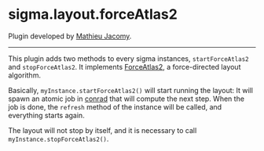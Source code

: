 sigma.layout.forceAtlas2
========================

Plugin developed by [Mathieu Jacomy](https://github.com/jacomyma).

---

This plugin adds two methods to every sigma instances, `startForceAtlas2` and `stopForceAtlas2`. It implements [ForceAtlas2](http://webatlas.fr/tempshare/ForceAtlas2_Paper.pdf), a force-directed layout algorithm.

Basically, `myInstance.startForceAtlas2()` will start running the layout: It will spawn an atomic job in [conrad](http://jacomyal.github.io/conrad.js/) that will compute the next step. When the job is done, the `refresh` method of the instance will be called, and everything starts again.

The layout will not stop by itself, and it is necessary to call `myInstance.stopForceAtlas2()`.
